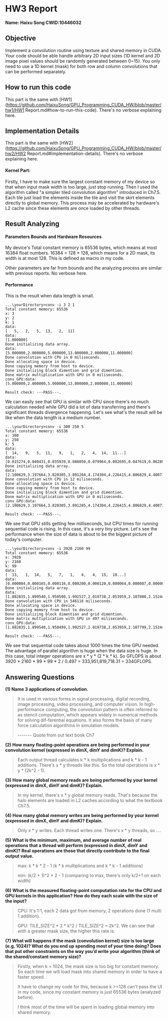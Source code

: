 # HW3 Report

**Name: Haixu Song CWID:10446032**

## Objective

Implement a convolution routine using texture and shared memory in CUDA. Your code should be able handle arbitrary 2D input sizes (1D kernel and 2D image pixel values should be randomly generated between 0~15). You only need to use a 1D kernel (mask) for both row and column convolutions that can be performed separately.

## How to run this code

This part is the same with [HW1](https://github.com/HaixuSong/GPU_Programming_CUDA_HW/blob/master/hw1/HW1 Report.md#how-to-run-this-code). There's no verbose explaining here.

## Implementation Details

This part is the same with [HW2](https://github.com/HaixuSong/GPU_Programming_CUDA_HW/blob/master/hw2/HW2 Report.md#implementation-details). There's no verbose explaining here.

#### Kernel Part:

Firstly, I have to make sure the largest constant memory of my device so that when input mask width is too large, just stop running. Then I used the algorithm called "a simpler tiled convolution algorithm" introduced in Ch7.5. Each tile just load the elements inside the tile and visit the skirt elements directly to global memory. This process may be accelerated by hardware's L2 cache since these elements are once loaded by other threads.

## Result Analyzing

#### Parameters Bounds and Hardware Resources

My device's Total constant memory is 65536 bytes, which means at most 16384 float numbers. 16384 = 128 * 128, which means for a 2D mask, its width is at most 128. This is defined as macro in my code.

Other parameters are far from bounds and the analyzing process are similar with previous reports. No verbose here.

#### Performance

This is the result when data length is small.

```
...\yourDirectory>conv -i 3 2 1
Total constant memory: 65536
x: 3
y: 2
k: 1
data:
[   5,   2,   5,  13,   2,  11]
data:
[1.000000]
Done initializing data array.
data:
[5.000000,2.000000,5.000000,13.000000,2.000000,11.000000]
Done convolution with CPU in 0 miliseconds.
Done allocating space in device.
Done copying memory from host to device.
Done initializing block dimention and grid dimention.
Done matrix multiplication with GPU in 0 miliseconds.
conv_GPU:data:
[5.000000,2.000000,5.000000,13.000000,2.000000,11.000000]

Result check: ---PASS---.
```

We can easily see that GPU is similar with CPU since there's no much calculation needed while GPU did a lot of data transferring and there's significant threads divergence happening. Let's see what's the result will be like when the data length is a medium number.

```
...\yourDirectory>conv -i 300 250 5
Total constant memory: 65536
x: 300
y: 250
k: 5
data:
[  14,   9,   5,  11,   9,   1,   2,   4,  14,  11...]
data:
[0.015274,0.040431,0.035939,0.088050,0.079964,0.002695,0.047619,0.062893,0.044924,0.011680...]
Done initializing data array.
data:
[2.100629,3.197664,3.820305,3.891284,4.174304,4.226415,4.806829,4.400719,3.495058,5.777179...]
Done convolution with CPU in 12 miliseconds.
Done allocating space in device.
Done copying memory from host to device.
Done initializing block dimention and grid dimention.
Done matrix multiplication with GPU in 0 miliseconds.
conv_GPU:data:
[2.100629,3.197664,3.820305,3.891285,4.174304,4.226415,4.806829,4.400719,3.495058,5.777178...]

Result check: ---PASS---.
```

We see that GPU stills getting few milliseconds, but CPU times for running sequential code is rising. In this case, it's a very tiny picture. Let's see the performance when the size of data is about to be the biggest picture of today's computer.

```
...\yourDirectory>conv -i 3920 2160 99
Total constant memory: 65536
x: 3920
y: 2160
k: 99
data:
[  13,   1,  14,   5,   7,   1,   4,   4,  15,  10...]
data:
[0.000004,0.000165,0.000116,0.000200,0.000120,0.000064,0.000087,0.000002,0.000163,0.000130...]
Done initializing data array.
data:
[1.882835,1.899540,1.950500,1.992527,2.019738,2.053959,2.107800,2.152441,2.188421,2.240226...]
Done convolution with CPU in 546116 miliseconds.
Done allocating space in device.
Done copying memory from host to device.
Done initializing block dimention and grid dimention.
Done matrix multiplication with GPU in 497 miliseconds.
conv_GPU:data:
[1.882835,1.899540,1.950499,1.992527,2.019738,2.053959,2.107799,2.152441,2.188421,2.240226...]

Result check: ---PASS---.
```

We see that sequential code takes about 1000 times the time GPU needed. The advantage of parallel algorithm is huge when the data size is huge. In this case, total integer operations are x * y * (2 * k * k). So GFLOPS is about 3920 * 2160 * 99 * 99 * 2 / 0.497 = 333,951,819,718.31 = 334GFLOPS.

## Answering Questions

**(1) Name 3 applications of convolution.**

> It is used in various forms in signal processing, digital recording, image processing, video processing, and computer vision. In  high-performance  computing,  the  convolution  pattern  is  often  referred  to  as  stencil  computation,  which  appears  widely  in  numerical  methods  for  solving  dif-ferential equations. It also forms the basis of many force calculation algorithms in simulation models.
>
> ------- Quote from out text book Ch7

**(2) How many floating-point operations are being performed in your convolution kernel (expressed in dimX, dimY and dimK)? Explain.**

> Each output thread calculates k * k multiplications and k * k - 1 additions. There's x * y threads like this. So the total operations is x * y * (2k^2 - 1).

**(3) How many global memory reads are being performed by your kernel (expressed in dimX, dimY and dimK)? Explain.**

> In my kernel, there's x * y global memory reads. That's because the halo elements are loaded in L2 caches according to what the textbook Ch7.5.

**(4) How many global memory writes are being performed by your kernel (expressed in dimX, dimY and dimK)? Explain.**

> Only x * y writes. Each thread writes one. There's x * y threads, so ....

**(5) What is the minimum, maximum, and average number of real operations that a thread will perform (expressed in dimX, dimY and dimK)? Real operations are those that directly contribute to the final output value.**

> max: k * k * 2 - 1 (k * k multiplications and k * k - 1 additions)
>
> min: (k/2 + 1)^2 * 2 - 1 (comparing to max, there's only k/2+1 on each width)

**(6) What is the measured floating-point computation rate for the CPU and GPU kernels in this application? How do they each scale with the size of the input?**

> CPU: It's 1:1, each 2 data got from memory, 2 operations done (1 multi 1 addition).
>
> GPU: TILE_SIZE^2 * 2 * k^2 / TILE_SIZE^2 = 2k^2. We can see that with a greater mask size, the higher this rate is.

**(7) What will happens if the mask (convolution kernel) size is too large (e.g. 1024)? What do you end up spending most of your time doing? Does that put other constraints on the way you’d write your algorithm (think of the shared/constant memory size)?**

> Firstly, when k = 1024, the mask size is too big for constant memory. So each time we will load mask into shared memory in order to have a faster speed.
>
> It have to change my code for this, because k >=128 can't pass the UI in my code, since my constant memory is just 65536 bytes (analyzed before).
>
> I think most of the time will be spent in loading global memory into shared memory. 